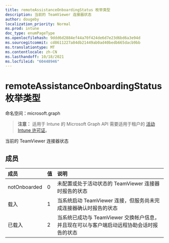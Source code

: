 ```yaml
---
title: remoteAssistanceOnboardingStatus 枚举类型
description: 当前的 TeamViewer 连接器状态
author: dougeby
localization_priority: Normal
ms.prod: intune
doc_type: enumPageType
ms.openlocfilehash: 9ddd6d2884ef44a70f424de6d7e23d6bd6a3e94d
ms.sourcegitcommit: cd8611227a84db21449ab0ad40bedb665dacb9bb
ms.translationtype: MT
ms.contentlocale: zh-CN
ms.lasthandoff: 10/18/2021
ms.locfileid: "60448946"
---
```

# <a name="remoteassistanceonboardingstatus-enum-type"></a>remoteAssistanceOnboardingStatus 枚举类型

命名空间：microsoft.graph

> **注意：** 适用于 Intune 的 Microsoft Graph API 需要适用于租户的 [活动 Intune 许可证](https://go.microsoft.com/fwlink/?linkid=839381)。

当前的 TeamViewer 连接器状态

## <a name="members"></a>成员
|成员|值|说明|
|:---|:---|:---|
|notOnboarded|0|未配置或处于活动状态的 TeamViewer 连接器时报告的状态|
|载入|1|当系统启动 TeamViewer 连接，但服务尚未完成连接器确认时报告的状态|
|已载入|2|当系统已成功与 TeamViewer 交换帐户信息，并且现在可以与客户端启动远程协助会话时报告的状态|



